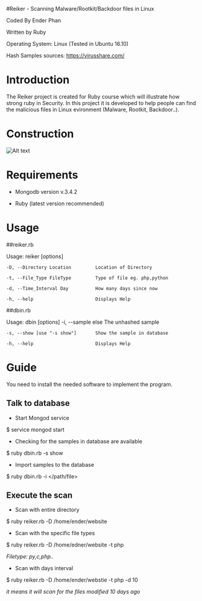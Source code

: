 #Reiker - Scanning Malware/Rootkit/Backdoor files in Linux

Coded By Ender Phan

Written by Ruby

Operating System: Linux (Tested in Ubuntu 16.10)

Hash Samples sources: https://virusshare.com/

# Introduction

The Reiker project is created for Ruby course which will illustrate how strong ruby in Security. In this project it is developed to help people can find the malicious files in Linux evironment (Malware, Rootkit, Backdoor..).

# Construction

![Alt text](http://i.imgur.com/ZDVVh8R.png)

# Requirements

- Mongodb version v.3.4.2

- Ruby (latest version recommended)

# Usage

##reiker.rb

Usage: reiker [options]

    -D, --Directory Location         Location of Directory

    -t, --File_Type FileType         Type of file eg. php,python

    -d, --Time_Interval Day          How many days since now

    -h, --help                       Displays Help

##dbin.rb

Usage: dbin [options]
    -i, --sample else                The unhashed sample

    -s, --show [use "-s show"]       Show the sample in database

    -h, --help                       Displays Help

# Guide

You need to install the needed software to implement the program. 

## Talk to database

+ Start Mongod service 

$ service mongod start

+ Checking for the samples in database are available

$ ruby dbin.rb -s show

+ Import samples to the database

$ ruby dbin.rb -i </path/file>


## Execute the scan

+ Scan with entire directory

$ ruby reiker.rb -D /home/ender/website

+ Scan with the specific file types

$ ruby reiker.rb -D /home/edner/website -t php 

*Filetype: py,c,php..*

+ Scan with days interval

$ ruby reiker.rb -D /home/ender/webstie -t php -d 10

*it means it will scan for the files modified 10 days ago*
 
